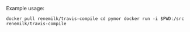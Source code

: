 Example usage:

`
docker pull renemilk/travis-compile
cd pymor
docker run -i $PWD:/src renemilk/travis-compile 
`

